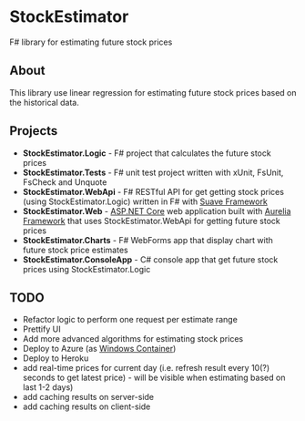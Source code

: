 # StockEstimator

F# library for estimating future stock prices

## About

This library use linear regression for estimating future stock prices based on the historical data.

## Projects

* **StockEstimator.Logic** - F# project that calculates the future stock prices
* **StockEstimator.Tests** - F# unit test project written with xUnit, FsUnit, FsCheck and Unquote
* **StockEstimator.WebApi** - F# RESTful API for get getting stock prices (using StockEstimator.Logic)  written in F# with <a href="https://suave.io/">Suave Framework</a>
* **StockEstimator.Web** - <a href="https://github.com/aspnet">ASP.NET Core</a> web application built with <a href="http://aurelia.io">Aurelia Framework</a> that uses StockEstimator.WebApi for getting future stock prices
* **StockEstimator.Charts** - F# WebForms app that display chart with future stock price estimates
* **StockEstimator.ConsoleApp** - C# console app that get future stock prices using StockEstimator.Logic

## TODO

* Refactor logic to perform one request per estimate range
* Prettify UI
* Add more advanced algorithms for estimating stock prices
* Deploy to Azure (as <a href="https://msdn.microsoft.com/en-us/virtualization/windowscontainers/quick_start/azure_setup">Windows Container</a>)
* Deploy to Heroku
* add real-time prices for current day (i.e. refresh result every 10(?) seconds to get latest price) - will be visible when estimating based on last 1-2 days)
* add caching results on server-side
* add caching results on client-side
